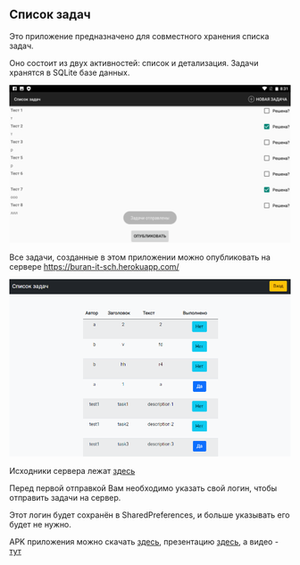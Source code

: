 ## Список задач

Это приложение предназначено для совместного хранения списка задач.

Оно состоит из двух активностей: список и детализация. Задачи хранятся в SQLite базе данных.

![server](imgs/s.png)

Все задачи, созданные в этом приложении можно опубликовать на сервере <https://buran-it-sch.herokuapp.com/>

![server](imgs/server.png)

Исходники сервера лежат [здесь](https://github.com/aoklyunin/AndroidTasksServer)

Перед первой отправкой Вам необходимо указать свой логин, чтобы отправить задачи на сервер.

Этот логин будет сохранён в SharedPreferences, и больше указывать его будет не нужно.

APK приложения можно скачать [здесь](report/taskList.apk), 
презентацию  [здесь](report/СПб_239_Клюнин.pptx), а видео - [тут](report/video.mp4)